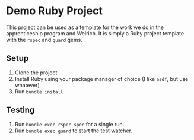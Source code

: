 # Demo Ruby Project

This project can be used as a template for the work we do in the apprenticeship program and Weirich. It is simply a Ruby project template with the `rspec` and `guard` gems.

## Setup

1. Clone the project
1. Install Ruby using your package manager of choice (I like `asdf`, but use whatever)
1. Run `bundle install`

## Testing

1. Run `bundle exec rspec spec` for a single run.
1. Run `bundle exec guard` to start the test watcher.
